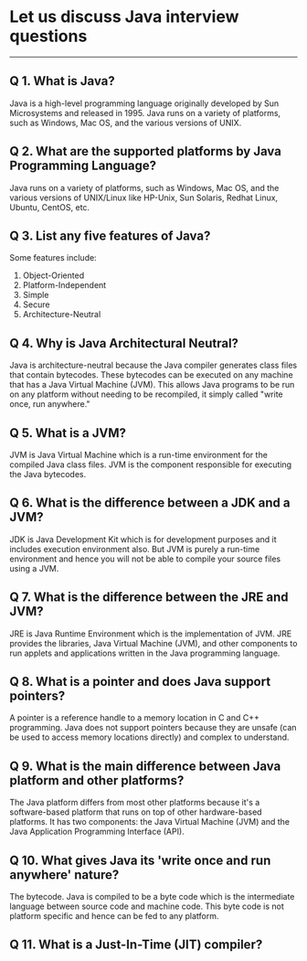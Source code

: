 # Let us discuss Java interview questions

---

## Q 1. What is Java?
Java is a high-level programming language originally developed by Sun Microsystems and released in 1995. Java runs on a variety of platforms, such as Windows, Mac OS, and the various versions of UNIX.

## Q 2. What are the supported platforms by Java Programming Language?
Java runs on a variety of platforms, such as Windows, Mac OS, and the various versions of UNIX/Linux like HP-Unix, Sun Solaris, Redhat Linux, Ubuntu, CentOS, etc.

## Q 3. List any five features of Java?
Some features include:
1. Object-Oriented
2. Platform-Independent
3. Simple
4. Secure
5. Architecture-Neutral

## Q 4. Why is Java Architectural Neutral?
Java is architecture-neutral because the Java compiler generates class files that contain bytecodes. These bytecodes can be executed on any machine that has a Java Virtual Machine (JVM). This allows Java programs to be run on any platform without needing to be recompiled, it simply called "write once, run anywhere."

## Q 5. What is a JVM?
JVM is Java Virtual Machine which is a run-time environment for the compiled Java class files. JVM is the component responsible for executing the Java bytecodes.

## Q 6. What is the difference between a JDK and a JVM?
JDK is Java Development Kit which is for development purposes and it includes execution environment also. But JVM is purely a run-time environment and hence you will not be able to compile your source files using a JVM.

## Q 7. What is the difference between the JRE and JVM?
JRE is Java Runtime Environment which is the implementation of JVM. JRE provides the libraries, Java Virtual Machine (JVM), and other components to run applets and applications written in the Java programming language.

## Q 8. What is a pointer and does Java support pointers?
A pointer is a reference handle to a memory location in C and C++ programming. Java does not support pointers because they are unsafe (can be used to access memory locations directly) and complex to understand.

## Q 9. What is the main difference between Java platform and other platforms?
The Java platform differs from most other platforms because it's a software-based platform that runs on top of other hardware-based platforms. It has two components: the Java Virtual Machine (JVM) and the Java Application Programming Interface (API).

## Q 10. What gives Java its 'write once and run anywhere' nature?
The bytecode. Java is compiled to be a byte code which is the intermediate language between source code and machine code. This byte code is not platform specific and hence can be fed to any platform.

## Q 11. What is a Just-In-Time (JIT) compiler?
